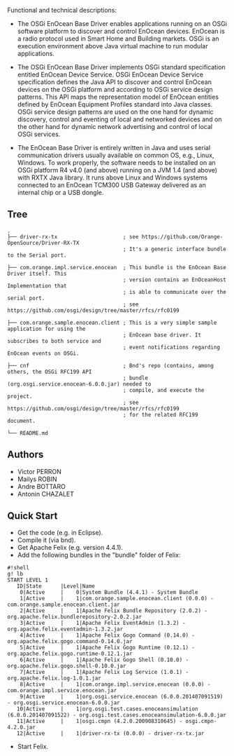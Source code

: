 Functional and technical descriptions:

- The OSGi EnOcean Base Driver enables applications running on an OSGi software platform to discover and control EnOcean devices. EnOcean is a radio protocol used in Smart Home and Building markets. OSGi is an execution environment above Java virtual machine to run modular applications.

- The OSGi EnOcean Base Driver implements OSGi standard specification entitled EnOcean Device Service. OSGi EnOcean Device Service specification defines the Java API to discover and control EnOcean devices on the OSGi platform and according to OSGi service design patterns. This API maps the representation model of EnOcean entities defined by EnOcean Equipment Profiles standard into Java classes. OSGi service design patterns are used on the one hand for dynamic discovery, control and eventing of local and networked devices and on the other hand for dynamic network advertising and control of local OSGi services.

- The EnOcean Base Driver is entirely written in Java and uses serial communication drivers usually available on common OS, e.g., Linux, Windows. To work properly, the software needs to be installed on an OSGi platform R4 v4.0 (and above) running on a JVM 1.4 (and above) with RXTX Java library. It runs above Linux and Windows systems connected to an EnOcean TCM300 USB Gateway delivered as an internal chip or a USB dongle.


Tree
----

    .
    ├── driver-rx-tx                     ; see https://github.com/Orange-OpenSource/Driver-RX-TX
                                         ; It's a generic interface bundle to the Serial port.
 
    ├── com.orange.impl.service.enocean  ; This bundle is the EnOcean Base Driver itself. This 
                                         ; version contains an EnOceanHost Implementation that 
                                         ; is able to communicate over the serial port.
                                         ; see https://github.com/osgi/design/tree/master/rfcs/rfc0199
 
    ├── com.orange.sample.enocean.client ; This is a very simple sample application for using the 
                                         ; EnOcean base driver. It subscribes to both service and 
                                         ; event notifications regarding EnOcean events on OSGi.
 
    ├── cnf								 ; Bnd's repo (contains, among others, the OSGi RFC199 API 
										 ; bundle (org.osgi.service.enocean-6.0.0.jar) needed to 
										 ; compile, and execute the project.
                                         ; see https://github.com/osgi/design/tree/master/rfcs/rfc0199
										 ; for the related RFC199 document.
										 
    └── README.md


Authors
-------
- Victor PERRON
- Mailys ROBIN
- Andre BOTTARO
- Antonin CHAZALET


Quick Start
-----------
* Get the code (e.g. in Eclipse).
* Compile it (via bnd).
* Get Apache Felix (e.g. version 4.4.1).
* Add the following bundles in the "bundle" folder of Felix:


```
#!shell
g! lb
START LEVEL 1
   ID|State      |Level|Name
    0|Active     |    0|System Bundle (4.4.1) - System Bundle
    1|Active     |    1|com.orange.sample.enocean.client (0.0.0) - com.orange.sample.enocean.client.jar
    2|Active     |    1|Apache Felix Bundle Repository (2.0.2) - org.apache.felix.bundlerepository-2.0.2.jar
    3|Active     |    1|Apache Felix EventAdmin (1.3.2) - org.apache.felix.eventadmin-1.3.2.jar
    4|Active     |    1|Apache Felix Gogo Command (0.14.0) - org.apache.felix.gogo.command-0.14.0.jar
    5|Active     |    1|Apache Felix Gogo Runtime (0.12.1) - org.apache.felix.gogo.runtime-0.12.1.jar
    6|Active     |    1|Apache Felix Gogo Shell (0.10.0) - org.apache.felix.gogo.shell-0.10.0.jar
    7|Active     |    1|Apache Felix Log Service (1.0.1) - org.apache.felix.log-1.0.1.jar
    8|Active     |    1|com.orange.impl.service.enocean (0.0.0) - com.orange.impl.service.enocean.jar
    9|Active     |    1|org.osgi.service.enocean (6.0.0.201407091519) - org.osgi.service.enocean-6.0.0.jar
   10|Active     |    1|org.osgi.test.cases.enoceansimulation (6.0.0.201407091522) - org.osgi.test.cases.enoceansimulation-6.0.0.jar
   11|Active     |    1|osgi.cmpn (4.2.0.200908310645) - osgi.cmpn-4.2.0.jar
   12|Active     |    1|driver-rx-tx (0.0.0) - driver-rx-tx.jar

```
* Start Felix.
